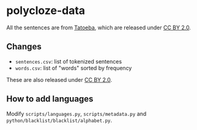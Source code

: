 # polycloze-data

All the sentences are from [Tatoeba](https://tatoeba.org), which are released
under [CC BY 2.0][cc].

## Changes

- `sentences.csv`: list of tokenized sentences
- `words.csv`: list of "words" sorted by frequency

These are also released under [CC BY 2.0][cc].

## How to add languages

Modify `scripts/languages.py`, `scripts/metadata.py` and `python/blacklist/blacklist/alphabet.py`.


[cc]: https://creativecommons.org/licenses/by/2.0
